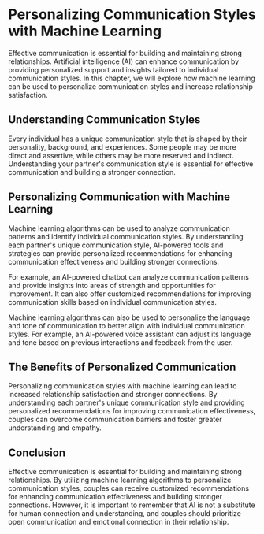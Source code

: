 Personalizing Communication Styles with Machine Learning
====================================================================================================

Effective communication is essential for building and maintaining strong relationships. Artificial intelligence (AI) can enhance communication by providing personalized support and insights tailored to individual communication styles. In this chapter, we will explore how machine learning can be used to personalize communication styles and increase relationship satisfaction.

Understanding Communication Styles
----------------------------------

Every individual has a unique communication style that is shaped by their personality, background, and experiences. Some people may be more direct and assertive, while others may be more reserved and indirect. Understanding your partner's communication style is essential for effective communication and building a stronger connection.

Personalizing Communication with Machine Learning
-------------------------------------------------

Machine learning algorithms can be used to analyze communication patterns and identify individual communication styles. By understanding each partner's unique communication style, AI-powered tools and strategies can provide personalized recommendations for enhancing communication effectiveness and building stronger connections.

For example, an AI-powered chatbot can analyze communication patterns and provide insights into areas of strength and opportunities for improvement. It can also offer customized recommendations for improving communication skills based on individual communication styles.

Machine learning algorithms can also be used to personalize the language and tone of communication to better align with individual communication styles. For example, an AI-powered voice assistant can adjust its language and tone based on previous interactions and feedback from the user.

The Benefits of Personalized Communication
------------------------------------------

Personalizing communication styles with machine learning can lead to increased relationship satisfaction and stronger connections. By understanding each partner's unique communication style and providing personalized recommendations for improving communication effectiveness, couples can overcome communication barriers and foster greater understanding and empathy.

Conclusion
----------

Effective communication is essential for building and maintaining strong relationships. By utilizing machine learning algorithms to personalize communication styles, couples can receive customized recommendations for enhancing communication effectiveness and building stronger connections. However, it is important to remember that AI is not a substitute for human connection and understanding, and couples should prioritize open communication and emotional connection in their relationship.
